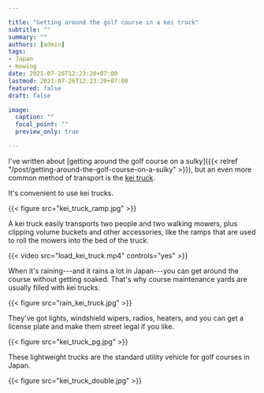 ```yaml
---

title: "Getting around the golf course in a kei truck"
subtitle: ""
summary: ""
authors: [admin]
tags: 
- Japan
- mowing
date: 2021-07-26T12:23:20+07:00
lastmod: 2021-07-26T12:23:20+07:00
featured: false
draft: false

image:
  caption: ""
  focal_point: ""
  preview_only: true

---
```


I've written about [getting around the golf course on a sulky]({{< relref "/post/getting-around-the-golf-course-on-a-sulky" >}}), but an even more common method of transport is the [kei truck](https://en.wikipedia.org/wiki/Kei_truck). 

It's convenient to use kei trucks. 

{{< figure src="kei_truck_ramp.jpg" >}}

A kei truck easily transports two people and two walking mowers, plus clipping volume buckets and other accessories, like the ramps that are used to roll the mowers into the bed of the truck.

{{< video src="load_kei_truck.mp4" controls="yes" >}}

When it's raining---and it rains a lot in Japan---you can get around the course without getting soaked. That's why course maintenance yards are usually filled with kei trucks.

{{< figure src="rain_kei_truck.jpg" >}}

They've got lights, windshield wipers, radios, heaters, and you can get a license plate and make them street legal if you like.

{{< figure src="kei_truck_pg.jpg" >}}

These lightweight trucks are the standard utility vehicle for golf courses in Japan.

{{< figure src="kei_truck_double.jpg" >}}






